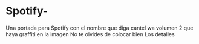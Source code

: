 # Spotify-
Una portada para Spotify con el nombre que diga cantel wa volumen 2 que haya graffiti en la imagen No te olvides de colocar bien Los detalles
